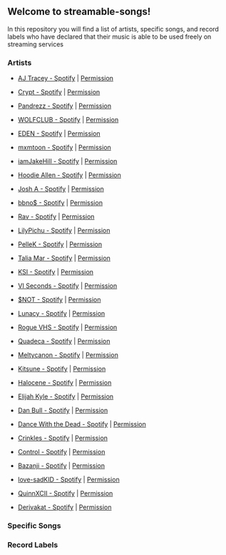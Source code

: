 ## Welcome to streamable-songs!

In this repository you will find a list of artists, specific songs, and record labels who have declared that their music is able to be used freely on streaming services

### Artists

* [AJ Tracey - Spotify](https://open.spotify.com/artist/4Xi6LSfFqv26XgP9NKN26U?si=9hO-gJJWSbCV8RQLOyJwWQ) | [Permission](https://twitter.com/ajtracey/status/1271066936781258753)

* [Crypt - Spotify]() | [Permission]()

* [Pandrezz - Spotify]() | [Permission]()

* [WOLFCLUB - Spotify]() | [Permission]()

* [EDEN - Spotify]() | [Permission]()

* [mxmtoon - Spotify]() | [Permission]()

* [iamJakeHill - Spotify]() | [Permission]()

* [Hoodie Allen - Spotify]() | [Permission]()

* [Josh A - Spotify]() | [Permission]()

* [bbno$ - Spotify]() | [Permission]()

* [Rav - Spotify]() | [Permission]()

* [LilyPichu - Spotify]() | [Permission]()

* [PelleK - Spotify]() | [Permission]()

* [Talia Mar - Spotify]() | [Permission]()

* [KSI - Spotify]() | [Permission]()

* [VI Seconds - Spotify]() | [Permission]()

* [$NOT - Spotify]() | [Permission]()

* [Lunacy - Spotify]() | [Permission]()

* [Rogue VHS - Spotify]() | [Permission]()

* [Quadeca - Spotify]() | [Permission]()

* [Meltycanon - Spotify]() | [Permission]()

* [Kitsune - Spotify]() | [Permission]()

* [Halocene - Spotify]() | [Permission]()

* [Elijah Kyle - Spotify]() | [Permission]()

* [Dan Bull - Spotify]() | [Permission]()

* [Dance With the Dead - Spotify]() | [Permission]()

* [Crinkles - Spotify]() | [Permission]()

* [Control - Spotify]() | [Permission]()

* [Bazanji - Spotify]() | [Permission]()

* [love-sadKID - Spotify]() | [Permission]()

* [QuinnXCII - Spotify]() | [Permission]()

* [Derivakat - Spotify]() | [Permission]()

### Specific Songs

### Record Labels
